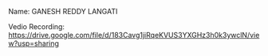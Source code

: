 Name: GANESH REDDY LANGATI

Vedio Recording: https://drive.google.com/file/d/183Cavg1jiRqeKVUS3YXGHz3h0k3ywclN/view?usp=sharing
